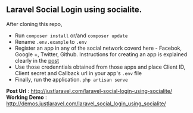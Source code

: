 ## Laravel Social Login using socialite.

After cloning this repo,
<ul>
<li>Run <code>composer install</code> or/and <code>composer update</code></li>
<li>Rename <code>.env.example</code> to <code>.env</code></li>
<li>Register an app in any of the social network coverd here - Facebok, Google +, Twitter, Github. Instructions for creating an app is explained clearly in the <a href="http://justlaravel.com/laravel-social-login-using-socialite/" target="_blank">post</a></li>
<li>Use those credenntials obtained from those apps and place Client ID, Client secret and Callback url in your app's <code>.env</code> file</li>
<li>Finally, run the application. <code>php artisan serve</code></li>
</ul>

<b>Post Url</b> : http://justlaravel.com/laravel-social-login-using-socialite/ <br>
<b>Working Demo</b> : http://demos.justlaravel.com/laravel_social_login_using_socialite/

